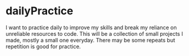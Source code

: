 # dailyPractice
I want to practice daily to improve my skills and break my reliance on unreliable resources to code. This will be a collection of small projects I made, mostly a small one everyday. There may be some repeats but repetition is good for practice. 
